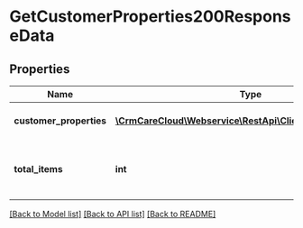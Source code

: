 # GetCustomerProperties200ResponseData

## Properties
Name | Type | Description | Notes
------------ | ------------- | ------------- | -------------
**customer_properties** | [**\CrmCareCloud\Webservice\RestApi\Client\Model\Property[]**](Property.md) | List of all customer properties. | [optional] 
**total_items** | **int** | The number of all found customer properties. | [optional] 

[[Back to Model list]](../../README.md#documentation-for-models) [[Back to API list]](../../README.md#documentation-for-api-endpoints) [[Back to README]](../../README.md)


